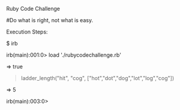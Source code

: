 Ruby Code Challenge

#Do what is right, not what is easy.

Execution Steps:

$ irb

irb(main):001:0> load './rubycodechallenge.rb'

=> true

> ladder_length("hit", "cog", ["hot","dot","dog","lot","log","cog"])

=> 5

irb(main):003:0>

